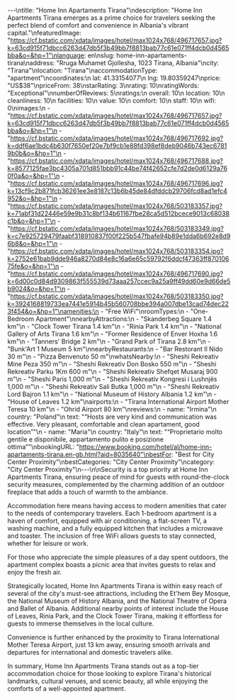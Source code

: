 ---\ntitle: "Home Inn Apartaments Tirana"\ndescription: "Home Inn Apartments Tirana emerges as a prime choice for travelers seeking the perfect blend of comfort and convenience in Albania's vibrant capital."\nfeaturedImage: "https://cf.bstatic.com/xdata/images/hotel/max1024x768/496717657.jpg?k=63cd915f71dbcc6263d47db5f3b49bb7f8813bab77c61e071ff4dcb0d4565bba&o=&hp=1"\nlanguage: en\nslug: home-inn-apartaments-tirana\naddress: "Rruga Muhamet Gjollesha, 1023 Tirana, Albania"\ncity: "Tirana"\nlocation: "Tirana"\naccommodationType: "apartment"\ncoordinates:\n  lat: 41.33154077\n  lng: 19.80359247\nprice: "US$38"\npriceFrom: 38\nstarRating: 3\nrating: 10\nratingWords: "Exceptional"\nnumberOfReviews: 5\nratings:\n  overall: 10\n  location: 10\n  cleanliness: 10\n  facilities: 10\n  value: 10\n  comfort: 10\n  staff: 10\n  wifi: 0\nimages:\n  - "https://cf.bstatic.com/xdata/images/hotel/max1024x768/496717657.jpg?k=63cd915f71dbcc6263d47db5f3b49bb7f8813bab77c61e071ff4dcb0d4565bba&o=&hp=1"\n  - "https://cf.bstatic.com/xdata/images/hotel/max1024x768/496717692.jpg?k=ddf6ae1bdc4b630f7650ef20e7bf9cb1e88fd398ef8deb9046b743ec67819b0b&o=&hp=1"\n  - "https://cf.bstatic.com/xdata/images/hotel/max1024x768/496717688.jpg?k=8577125fae3bc4305a701d851bbb91c44be74f42652cfe7d2de0d6129a760f0a&o=&hp=1"\n  - "https://cf.bstatic.com/xdata/images/hotel/max1024x768/496717696.jpg?k=13cf9c2b871fcb36261ee3e8187c13b6b45de84dfddcb29706fcd8ad1efc4952&o=&hp=1"\n  - "https://cf.bstatic.com/xdata/images/hotel/max1024x768/503183357.jpg?k=71abf31d22446e59e9b31c8bf134b61167fbe28ca5d512bcece9013c68038c1b&o=&hp=1"\n  - "https://cf.bstatic.com/xdata/images/hotel/max1024x768/503183349.jpg?k=c7e925729479faabf318910837f00f225b547fbafe94b89e1dda6b692e8d96b8&o=&hp=1"\n  - "https://cf.bstatic.com/xdata/images/hotel/max1024x768/503183354.jpg?k=2752e61bab9dde946a8270d84e8c16a6e65c59792f6ddcf47363ff87010675fe&o=&hp=1"\n  - "https://cf.bstatic.com/xdata/images/hotel/max1024x768/496717690.jpg?k=6d00c0d84d9309863f555539d73aaa257ccec9a25a9ff49dd60e9d66de5b9024&o=&hp=1"\n  - "https://cf.bstatic.com/xdata/images/hotel/max1024x768/503183350.jpg?k=3924168819733ea7441e5914b45b560708bbe394a007dbe13cad74dec223f454&o=&hp=1"\namenities:\n  - "Free WiFi"\nroomTypes:\n  - "One-Bedroom Apartment"\nnearbyAttractions:\n  - "Skanderbeg Square 1.4 km"\n  - "Clock Tower Tirana 1.4 km"\n  - "Rinia Park 1.4 km"\n  - "National Gallery of Arts Tirana 1.6 km"\n  - "Former Residence of Enver Hoxha 1.6 km"\n  - "Tanners' Bridge 2 km"\n  - "Grand Park of Tirana 2.8 km"\n  - "Bunk'Art 1 Museum 5 km"\nnearbyRestaurants:\n  - "Bar Restorant Il Nido 30 m"\n  - "Pizza Benvenuto 50 m"\nwhatsNearby:\n  - "Sheshi Rekreativ Mine Peza 350 m"\n  - "Sheshi Rekreativ Don Bosko 550 m"\n  - "Sheshi Rekreativ Parku 1Km 600 m"\n  - "Sheshi Rekreativ Shefqet Musaraj 900 m"\n  - "Sheshi Paris 1,000 m"\n  - "Sheshi Rekreativ Kongresi i Lushnjës 1,000 m"\n  - "Sheshi Rekreativ Sali Butka 1,000 m"\n  - "Sheshi Rekreativ Lord Bajron 1.1 km"\n  - "National Museum of History Albania 1.2 km"\n  - "House of Leaves 1.2 km"\nairports:\n  - "Tirana International Airport Mother Teresa 10 km"\n  - "Ohrid Airport 80 km"\nreviews:\n  - name: "Irmina"\n    country: "Poland"\n    text: "“Hosts are very kind and communication was effective.
Very pleasant, comfortable and clean apartament, good location”"\n  - name: "Maria"\n    country: "Italy"\n    text: "“Proprietario molto gentile e disponibile, appartamento pulito e posizione ottima”"\nbookingURL: "https://www.booking.com/hotel/al/home-inn-apartaments-tirana.en-gb.html?aid=8035640"\nbestFor: "Best for City Center Proximity"\nbestCategories: "City Center Proximity"\ncategory: "City Center Proximity"\n---\n\nSecurity is a top priority at Home Inn Apartments Tirana, ensuring peace of mind for guests with round-the-clock security measures, complemented by the charming addition of an outdoor fireplace that adds a touch of warmth to the ambiance.

Accommodation here means having access to modern amenities that cater to the needs of contemporary travelers. Each 1-bedroom apartment is a haven of comfort, equipped with air conditioning, a flat-screen TV, a washing machine, and a fully equipped kitchen that includes a microwave and toaster. The inclusion of free WiFi allows guests to stay connected, whether for leisure or work.

For those who appreciate the simple pleasures of a day spent outdoors, the apartment complex boasts a picnic area that invites guests to relax and enjoy the fresh air.

Strategically located, Home Inn Apartments Tirana is within easy reach of several of the city's must-see attractions, including the Et'hem Bey Mosque, the National Museum of History Albania, and the National Theatre of Opera and Ballet of Albania. Additional nearby points of interest include the House of Leaves, Rinia Park, and the Clock Tower Tirana, making it effortless for guests to immerse themselves in the local culture.

Convenience is further enhanced by the proximity to Tirana International Mother Teresa Airport, just 13 km away, ensuring smooth arrivals and departures for international and domestic travelers alike.

In summary, Home Inn Apartments Tirana stands out as a top-tier accommodation choice for those looking to explore Tirana's historical landmarks, cultural venues, and scenic beauty, all while enjoying the comforts of a well-appointed apartment.